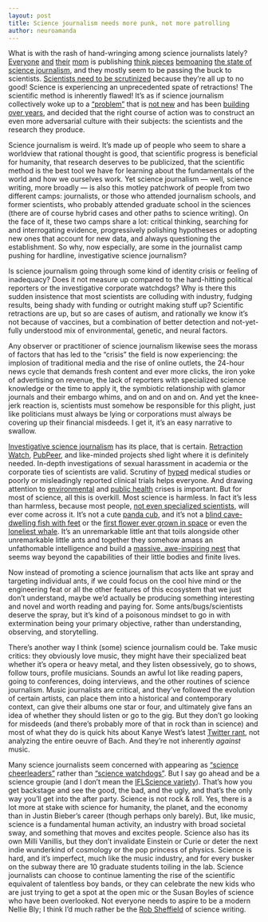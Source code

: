 ```yaml
---
layout: post
title: Science journalism needs more punk, not more patrolling
author: neuroamanda
---
```


What is with the rash of hand-wringing among science journalists lately? [Everyone](http://www.theguardian.com/media/2015/dec/30/problem-with-science-journalism-2015-reality-kevin-folta) [and](http://niemanreports.org/articles/what-every-journalist-should-know-about-science/) [their](http://www.psmag.com/nature-and-technology/journalists-should-hold-scientists-accountable) [mom](http://undark.org/2016/03/24/revisiting-the-pacific-standard-critique-of-science-journalism/) is publishing [think pieces](http://primemind.com/articles/is-most-science-news-bullshit) [bemoaning](https://www.theguardian.com/science/blog/2013/may/16/need-for-critical-science-journalism) [the state of science journalism](http://alumni.berkeley.edu/california-magazine/winter-2015-breaking-news/giving-credence-why-so-much-reported-science-wrong-and), and they mostly seem to be passing the buck to scientists. [Scientists need to be scrutinized](http://www.bbc.co.uk/programmes/b072jdqm) because they’re all up to no good! Science is experiencing an unprecedented spate of retractions! The scientific method is inherently flawed! It’s as if science journalism collectively woke up to a [“problem”](http://www.nature.com/news/specials/sciencejournalism/index.html) that is [not new](https://twitter.com/voooos/status/712368066575917056) and has been [building over years](http://journalofethics.ama-assn.org/2015/12/sect1-1512.html), and decided that the right course of action was to construct an even more adversarial culture with their subjects: the scientists and the research they produce.

Science journalism is weird. It’s made up of people who seem to share a worldview that rational thought is good, that scientific progress is beneficial for humanity, that research deserves to be publicized, that the scientific method is the best tool we have for learning about the fundamentals of the world and how we ourselves work. Yet science journalism &mdash; well, science writing, more broadly &mdash; is also this motley patchwork of people from two different camps: journalists, or those who attended journalism schools, and former scientists, who probably attended graduate school in the sciences (there are of course hybrid cases and other paths to science writing). On the face of it, these two camps share a lot: critical thinking, searching for and interrogating evidence, progressively polishing hypotheses or adopting new ones that account for new data, and always questioning the establishment. So why, now especially, are some in the journalist camp pushing for hardline, investigative science journalism?

Is science journalism going through some kind of identity crisis or feeling of inadequacy? Does it not measure up compared to the hard-hitting political reporters or the investigative corporate watchdogs? Why is there this sudden insistence that most scientists are colluding with industry, fudging results, being shady with funding or outright making stuff up? Scientific retractions are up, but so are cases of autism, and rationally we know it’s not because of vaccines, but a combination of better detection and not-yet-fully understood mix of environmental, genetic, and neural factors.

Any observer or practitioner of science journalism likewise sees the morass of factors that has led to the “crisis” the field is now experiencing: the implosion of traditional media and the rise of online outlets, the 24-hour news cycle that demands fresh content and ever more clicks, the iron yoke of advertising on revenue, the lack of reporters with specialized science knowledge or the time to apply it, the symbiotic relationship with glamor journals and their embargo whims, and on and on and on. And yet the knee-jerk reaction is, scientists must somehow be responsible for this plight, just like politicians must always be lying or corporations must always be covering up their financial misdeeds. I get it, it’s an easy narrative to swallow.

[Investigative science journalism](http://www.cjr.org/first_person/could_collaborating_with_scientists_be_the_next_step_for_investigative_reporting.php) has its place, that is certain. [Retraction Watch](http://retractionwatch.com/), [PubPeer](https://pubpeer.com/), and like-minded projects shed light where it is definitely needed. In-depth investigations of sexual harassment in academia or the corporate ties of scientists are valid. Scrutiny of [hyped](http://www.healthnewsreview.org/2016/01/why-wont-the-university-of-maryland-talk-about-the-chocolate-milkconcussion-study-it-was-so-eager-to-promote/) medical studies or poorly or misleadingly reported clinical trials helps everyone. And drawing attention to [environmental](http://www.sej.org/publications/sejournal-sp-2016/path-better-investigative-science-reporting) and [public health](http://e360.yale.edu/feature/flint_water_crisis_new_model_environmental_journalism/2971/) crises is important. But for most of science, all this is overkill. Most science is harmless. In fact it’s less than harmless, because most people, [not even specialized scientists](http://www.washingtonmonthly.com/college_guide/blog/academics_do_a_lot_of.php), will ever come across it. It’s not a cute [panda cub](http://news.discovery.com/animals/zoo-animals/beloved-panda-cub-bei-bei-climbs-first-tree-160208.htm), and it’s not a [blind cave-dwelling fish with feet](http://www.csmonitor.com/Science/2016/0327/This-fish-can-walk.-What-can-it-teach-us-about-terrestrial-evolution) or the [first flower ever grown in space](http://www.space.com/31687-zinnia-not-first-flower-in-space.html) or even the [loneliest whale](http://www.smithsonianmag.com/smart-news/maybe-worlds-loneliest-whale-isnt-so-isolated-after-all-180955005/). It’s an unremarkable little ant that toils alongside other unremarkable little ants and together they somehow amass an unfathomable intelligence and build a [massive, awe-inspiring nest](http://www.rinr.fsu.edu/2000/features/ants.html) that seems way beyond the capabilities of their little bodies and finite lives.

Now instead of promoting a science journalism that acts like ant spray and targeting individual ants, if we could focus on the cool hive mind or the engineering feat or all the other features of this ecosystem that we just don’t understand, maybe we’d actually be producing something interesting and novel and worth reading and paying for. Some ants/bugs/scientists deserve the spray, but it’s kind of a poisonous mindset to go in with extermination being your primary objective, rather than understanding, observing, and storytelling.

There’s another way I think (some) science journalism could be. Take music critics: they obviously love music, they might have their specialized beat whether it’s opera or heavy metal, and they listen obsessively, go to shows, follow tours, profile musicians. Sounds an awful lot like reading papers, going to conferences, doing interviews, and the other routines of science journalism. Music journalists are critical, and they’ve followed the evolution of certain artists, can place them into a historical and contemporary context, can give their albums one star or four, and ultimately give fans an idea of whether they should listen or go to the gig. But they don’t go looking for misdeeds (and there’s probably more of that in rock than in science) and most of what they do is quick hits about Kanye West’s latest [Twitter rant](http://pitchfork.com/news/44998-kanye-west-goes-on-epic-twitter-rant/), not analyzing the entire oeuvre of Bach. And they’re not inherently _against_ music.

Many science journalists seem concerned with appearing as [“science cheerleaders”](https://twitter.com/drgitlin/status/359392327204216832) rather than [“science watchdogs”](http://www.nature.com/nature/journal/v459/n7250/full/4591033a.html). But I say go ahead and be a science groupie (and I don’t mean the [IFLScience variety](http://ksj2014.org/2014/09/elise-andrew-science-popularizer-with-a-spotty-attribution-record-gets-a-pass-from-cjr/)). That’s how you get backstage and see the good, the bad, and the ugly, and that’s the only way you’ll get into the after party. Science is not rock & roll. Yes, there is a lot more at stake with science for humanity, the planet, and the economy than in Justin Bieber’s career (though perhaps only barely). But, like music, science is a fundamental human activity, an industry with broad societal sway, and something that moves and excites people. Science also has its own Milli Vanillis, but they don’t invalidate Einstein or Curie or deter the next indie wunderkind of cosmology or the pop princess of physics. Science is hard, and it’s imperfect, much like the music industry, and for every busker on the subway there are 10 graduate students toiling in the lab. Science journalists can choose to continue lamenting the rise of the scientific equivalent of talentless boy bands, or they can celebrate the new kids who are just trying to get a spot at the open mic or the Susan Boyles of science who have been overlooked. Not everyone needs to aspire to be a modern Nellie Bly; I think I’d much rather be the [Rob Sheffield](https://en.wikipedia.org/wiki/Rob_Sheffield) of science writing.
